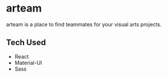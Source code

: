 # arteam

arteam is a place to find teammates for your visual arts projects.

## Tech Used

- React
- Material-UI
- Sass
